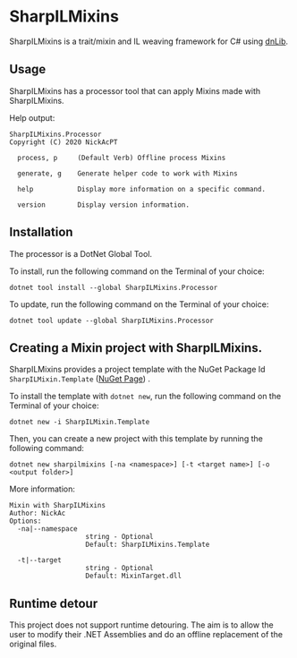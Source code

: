 # SharpILMixins

SharpILMixins is a trait/mixin and IL weaving framework for C# using [dnLib](https://github.com/0xd4d/dnlib).

## Usage

SharpILMixins has a processor tool that can apply Mixins made with SharpILMixins.

Help output:
```
SharpILMixins.Processor
Copyright (C) 2020 NickAcPT

  process, p     (Default Verb) Offline process Mixins

  generate, g    Generate helper code to work with Mixins

  help           Display more information on a specific command.

  version        Display version information.
```

## Installation

The processor is a DotNet Global Tool.

To install, run the following command on the Terminal of your choice:
```
dotnet tool install --global SharpILMixins.Processor
```

To update, run the following command on the Terminal of your choice:
```
dotnet tool update --global SharpILMixins.Processor
```

## Creating a Mixin project with SharpILMixins.

SharpILMixins provides a project template with the NuGet Package Id `SharpILMixin.Template` ([NuGet Page](https://www.nuget.org/packages/SharpILMixins.Templates/)) .

To install the template with `dotnet new`, run the following command on the Terminal of your choice:
```
dotnet new -i SharpILMixin.Template
```

Then, you can create a new project with this template by running the following command:
```
dotnet new sharpilmixins [-na <namespace>] [-t <target name>] [-o <output folder>]
```

More information:
```
Mixin with SharpILMixins
Author: NickAc
Options:
  -na|--namespace
                   string - Optional
                   Default: SharpILMixins.Template

  -t|--target
                   string - Optional
                   Default: MixinTarget.dll
```

## Runtime detour

This project does not support runtime detouring. The aim is to allow the user to modify their .NET Assemblies and do an offline replacement of the original files.


